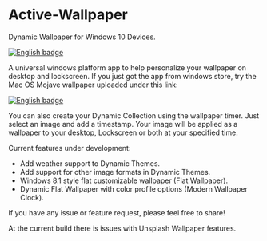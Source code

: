 # Active-Wallpaper
Dynamic Wallpaper for Windows 10 Devices.

<a href='//www.microsoft.com/store/apps/9PHJQCWK58V4?ocid=badge'><img src='https://assets.windowsphone.com/85864462-9c82-451e-9355-a3d5f874397a/English_get-it-from-MS_InvariantCulture_Default.png' alt='English badge'/></a>

A universal windows platform app to help personalize your wallpaper on desktop and lockscreen. If you just got the app from windows store, try the Mac OS Mojave wallpaper uploaded under this link:


<a href='//github.com/moutasem1989/Active-Wallpaper-Susbended-Development/blob/master/Mojave_Wallpaper.udt'><img src='https://github.com/moutasem1989/Active-Wallpaper-Susbended-Development/blob/master/1200x630bb.png' alt='English badge'/></a>


You can also create your Dynamic Collection using the wallpaper timer. Just select an image and add a timestamp. Your image will be applied as a wallpaper to your desktop, Lockscreen or both at your specified time.

Current features under development:
* Add weather support to Dynamic Themes.
* Add support for other image formats in Dynamic Themes.
* Windows 8.1 style flat customizable wallpaper (Flat Wallpaper).
* Dynamic Flat Wallpaper with color profile options (Modern Wallpaper Clock).

If you have any issue or feature request, please feel free to share!

At the current build there is issues with Unsplash Wallpaper features. 


